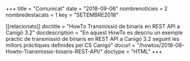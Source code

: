 +++
title             = "Comunicat"
date              = "2018-09-06"
nombrenoticies    = 2
nombredestacats   = 1
key               = "SETEMBRE2018"

[[relacionats]]
doctitle          = "HowTo Transmissió de binaris en REST API a Canigó 3.2"
docdescription    = "En aquest HowTo es descriu un exemple pràctic de transmissió de binaris en REST API a Canigó 3.2 seguint les millors pràctiques definides pel CS Canigó"
docurl            = "/howtos/2018-08-Howto-Transmissio-binaris-REST-API/"
doctype           = "HTML"
+++
